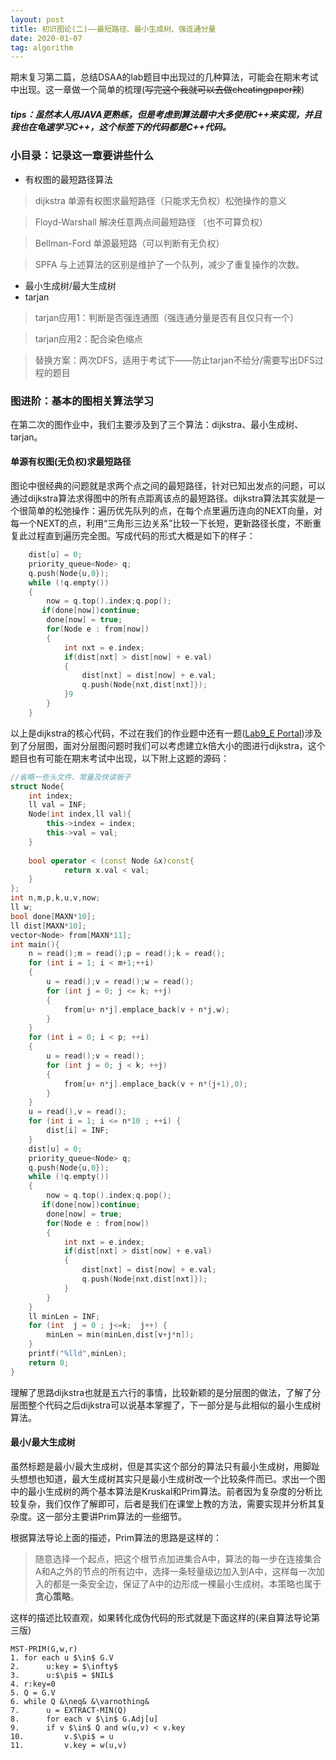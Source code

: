 ```yaml
---
layout: post
title: 初识图论(二)——最短路径、最小生成树、强连通分量
date: 2020-01-07
tag: algorithm
---
```


期末复习第二篇，总结DSAA的lab题目中出现过的几种算法，可能会在期末考试中出现。这一章做一个简单的梳理(~~写完这个我就可以去做cheatingpaper辣~~)

##### tips：虽然本人用JAVA更熟练，但是考虑到算法题中大多使用C++来实现，并且我也在龟速学习C++，这个标签下的代码都是C++代码。

### 小目录：记录这一章要讲些什么

* 有权图的最短路径算法

> dijkstra 单源有权图求最短路径（只能求无负权）松弛操作的意义

> Floyd-Warshall 解决任意两点间最短路径 （也不可算负权）

> Bellman-Ford 单源最短路（可以判断有无负权）

> SPFA 与上述算法的区别是维护了一个队列，减少了重复操作的次数。 

* 最小生成树/最大生成树
* tarjan

> tarjan应用1：判断是否强连通图（强连通分量是否有且仅只有一个）

> tarjan应用2：配合染色缩点

> 替换方案：两次DFS，适用于考试下——防止tarjan不给分/需要写出DFS过程的题目

### 图进阶：基本的图相关算法学习

在第二次的图作业中，我们主要涉及到了三个算法：dijkstra、最小生成树、tarjan。

#### 单源有权图(无负权)求最短路径

图论中很经典的问题就是求两个点之间的最短路径，针对已知出发点的问题，可以通过dijkstra算法求得图中的所有点距离该点的最短路径。dijkstra算法其实就是一个很简单的松弛操作：遍历优先队列的点，在每个点里遍历连向的NEXT向量，对每一个NEXT的点，利用“三角形三边关系”比较一下长短，更新路径长度，不断重复此过程直到遍历完全图。写成代码的形式大概是如下的样子：
```cpp
    dist[u] = 0;
    priority_queue<Node> q;
    q.push(Node{u,0});
    while (!q.empty())
    {
        now = q.top().index;q.pop();
       if(done[now])continue;
        done[now] = true;
        for(Node e : from[now])
        {
            int nxt = e.index;
            if(dist[nxt] > dist[now] + e.val)
            {
                dist[nxt] = dist[now] + e.val;
                q.push(Node{nxt,dist[nxt]});
            }9
        }
    }
```
以上是dijkstra的核心代码，不过在我们的作业题中还有一题([Lab9_E Portal](https://acm.sustech.edu.cn/onlinejudge/problem.php?cid=1061&pid=4))涉及到了分层图，面对分层图问题时我们可以考虑建立k倍大小的图进行dijkstra，这个题目也有可能在期末考试中出现，以下附上这题的源码：
```cpp
//省略一些头文件、常量及快读板子
struct Node{
    int index;
    ll val = INF;
    Node(int index,ll val){
        this->index = index;
        this->val = val;
    }
 
    bool operator < (const Node &x)const{
            return x.val < val;
    }
};
int n,m,p,k,u,v,now;
ll w;
bool done[MAXN*10];
ll dist[MAXN*10];
vector<Node> from[MAXN*11];
int main(){
    n = read();m = read();p = read();k = read();
    for (int i = 1; i < m+1;++i)
    {
        u = read();v = read();w = read();
        for (int j = 0; j <= k; ++j)
        {
            from[u+ n*j].emplace_back(v + n*j,w);
        }
    }
    for (int i = 0; i < p; ++i)
    {
        u = read();v = read();
        for (int j = 0; j < k; ++j)
        {
            from[u+ n*j].emplace_back(v + n*(j+1),0);
        }
    }
    u = read(),v = read();
    for (int i = 1; i <= n*10 ; ++i) {
        dist[i] = INF;
    }
    dist[u] = 0;
    priority_queue<Node> q;
    q.push(Node{u,0});
    while (!q.empty())
    {
        now = q.top().index;q.pop();
       if(done[now])continue;
        done[now] = true;
        for(Node e : from[now])
        {
            int nxt = e.index;
            if(dist[nxt] > dist[now] + e.val)
            {
                dist[nxt] = dist[now] + e.val;
                q.push(Node{nxt,dist[nxt]});
            }
        }
    }
    ll minLen = INF;
    for (int  j = 0 ; j<=k;  j++) {
        minLen = min(minLen,dist[v+j*n]);
    }
    printf("%lld",minLen);
    return 0;
}
```
理解了思路dijkstra也就是五六行的事情，比较新颖的是分层图的做法，了解了分层图整个代码之后dijkstra可以说基本掌握了，下一部分是与此相似的最小生成树算法。

#### 最小/最大生成树

虽然标题是最小/最大生成树，但是其实这个部分的算法只有最小生成树，用脚趾头想想也知道，最大生成树其实只是最小生成树改一个比较条件而已。求出一个图中的最小生成树的两个基本算法是Kruskal和Prim算法。前者因为复杂度的分析比较复杂，我们仅作了解即可，后者是我们在课堂上教的方法，需要实现并分析其复杂度。这一部分主要讲Prim算法的一些细节。

根据算法导论上面的描述，Prim算法的思路是这样的：

> 随意选择一个起点，把这个根节点加进集合A中，算法的每一步在连接集合A和A之外的节点的所有边中，选择一条轻量级边加入到A中，这样每一次加入的都是一条安全边，保证了A中的边形成一棵最小生成树。本策略也属于**贪心策略**。

这样的描述比较直观，如果转化成伪代码的形式就是下面这样的(来自算法导论第三版)
```
MST-PRIM(G,w,r)
1. for each u $\in$ G.V
2.      u:key = $\infty$
3.      u:$\pi$ = $NIL$
4. r:key=0
5. Q = G.V
6. while Q &\neq& &\varnothing&
7.      u = EXTRACT-MIN(Q)
8.      for each v $\in$ G.Adj[u]
9.      if v $\in$ Q and w(u,v) < v.key
10.         v.$\pi$ = u
11.         v.key = w(u,v)
```